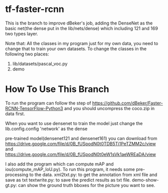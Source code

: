 # tf-faster-rcnn
This is the branch to improve dBeker's job, adding the DenseNet as the basic net(the dense put in the lib/nets/dense) which including 121 and 169 two types layer. 

Note that: All the classes in my program just for my own data, you need to change that to train your own datasets.
To change the classes in the following two places:
1. lib/datasets/pascal_voc.py
2. demo
# How To Use This Branch
To run the program can follow the step of https://github.com/dBeker/Faster-RCNN-TensorFlow-Python3 and you should uncompress the coco.zip in data first.

When you want to use densenet to train the model just change the lib.config.config 'network' as the dense
 
pre-trained model(densenet121 and densenet161) you can download from https://drive.google.com/file/d/0B_fUSpodN0t0TDB5Ti1PeTZMM2c/view and https://drive.google.com/file/d/0B_fUSpodN0t0eW1sVk1aeWREaDA/view

I also add the program which can compute mAP and iou(compute_mAP_IoU.py). To run this program, it needs some pre-processing to the data.
xml2txt.py: to get the annotation from xml file and save as txt
textwrite.py: to save the predict results as txt file.
demo-show-gt.py: can show the ground truth bboxes for the picture you want to see.
